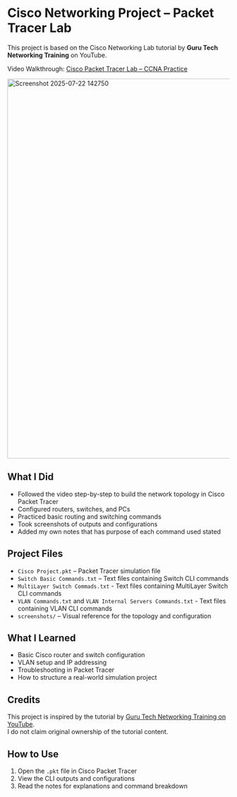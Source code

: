 # Cisco Networking Project – Packet Tracer Lab

This project is based on the Cisco Networking Lab tutorial by **Guru Tech Networking Training** on YouTube.

 Video Walkthrough: [Cisco Packet Tracer Lab – CCNA Practice](https://www.youtube.com/watch?v=Cbv95OxT1FM&list=WL&index=5&ab_channel=GurutechNetworkingTraining)


<img width="1418" height="860" alt="Screenshot 2025-07-22 142750" src="https://github.com/user-attachments/assets/f5b9ef3f-2b10-400c-903b-8e7d096bedac" />


## What I Did

- Followed the video step-by-step to build the network topology in Cisco Packet Tracer
- Configured routers, switches, and PCs
- Practiced basic routing and switching commands
- Took screenshots of outputs and configurations
- Added my own notes that has purpose of each command used stated

## Project Files

- `Cisco Project.pkt` – Packet Tracer simulation file
- `Switch Basic Commands.txt` – Text files containing Switch CLI commands
- `MultiLayer Switch Commads.txt` - Text files containing MultiLayer Switch CLI commands
- `VLAN Commands.txt` and `VLAN Internal Servers Commands.txt` - Text files containing VLAN CLI commands
- `screenshots/` – Visual reference for the topology and configuration

## What I Learned

- Basic Cisco router and switch configuration
- VLAN setup and IP addressing
- Troubleshooting in Packet Tracer
- How to structure a real-world simulation project

## Credits

This project is inspired by the tutorial by [Guru Tech Networking Training on YouTube](https://www.youtube.com/@GurutechNetworkingTraining).  
I do not claim original ownership of the tutorial content.

## How to Use

1. Open the `.pkt` file in Cisco Packet Tracer
2. View the CLI outputs and configurations
3. Read the notes for explanations and command breakdown

